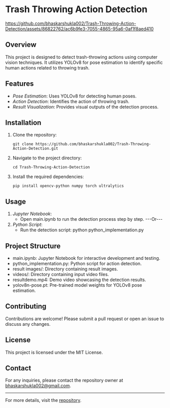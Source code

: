 


# Trash Throwing Action Detection

https://github.com/bhaskarshukla002/Trash-Throwing-Action-Detection/assets/86822762/ac6b9fe3-7055-4865-95a6-0af1f8aed410

## Overview
This project is designed to detect trash-throwing actions using computer vision techniques. It utilizes YOLOv8 for pose estimation to identify specific human actions related to throwing trash.

## Features
- *Pose Estimation*: Uses YOLOv8 for detecting human poses.
- *Action Detection*: Identifies the action of throwing trash.
- *Result Visualization*: Provides visual outputs of the detection process.

## Installation
1. Clone the repository:

       git clone https://github.com/bhaskarshukla002/Trash-Throwing-Action-Detection.git
    
3. Navigate to the project directory:

       cd Trash-Throwing-Action-Detection
    
4. Install the required dependencies:

       pip install opencv-python numpy torch ultralytics
    
## Usage
1. *Jupyter Notebook*:
    - Open main.ipynb to run the detection process step by step.
---Or---
2. *Python Script*:
    - Run the detection script:
          python python_implementation.py
    

## Project Structure
- main.ipynb: Jupyter Notebook for interactive development and testing.
- python_implementation.py: Python script for action detection.
- result images/: Directory containing result images.
- videos/: Directory containing input video files.
- resultdemo.mp4: Demo video showcasing the detection results.
- yolov8n-pose.pt: Pre-trained model weights for YOLOv8 pose estimation.

## Contributing
Contributions are welcome! Please submit a pull request or open an issue to discuss any changes.

## License
This project is licensed under the MIT License.

## Contact
For any inquiries, please contact the repository owner at bhaskarshukla002@gmail.com.

---

For more details, visit the [repository](https://github.com/bhaskarshukla002/Trash-Throwing-Action-Detection).
